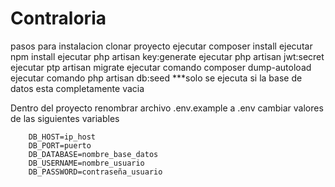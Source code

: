 # Contraloria
pasos para instalacion
	clonar proyecto
	ejecutar composer install
	ejecutar npm install
	ejecutar php artisan key:generate
	ejecutar php artisan jwt:secret
	ejecutar ptp artisan migrate
	ejecutar comando composer dump-autoload
	ejecutar comando php artisan db:seed ***solo se ejecuta si la base de datos esta completamente vacia 

Dentro del proyecto renombrar archivo .env.example a .env
	cambiar valores de las siguientes variables

		DB_HOST=ip_host
		DB_PORT=puerto
		DB_DATABASE=nombre_base_datos
		DB_USERNAME=nombre_usuario
		DB_PASSWORD=contraseña_usuario
